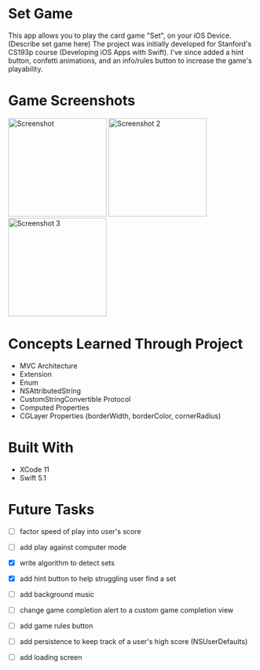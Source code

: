 # Set Game

This app allows you to play the card game "Set", on your iOS Device. (Describe set game here) The project was initially developed for Stanford's CS193p course (Developing iOS Apps with Swift). I've since added a hint button, confetti animations, and an info/rules button to increase the game's playability.

# Game Screenshots
<img src="https://user-images.githubusercontent.com/28976325/71538580-8dda0780-28fb-11ea-8d13-f3c7993991dd.jpeg"
	title="Screenshot" width="200" />
<img src="https://user-images.githubusercontent.com/28976325/71538646-751e2180-28fc-11ea-91ce-80893bf2743b.jpeg" title="Screenshot 2" width="200" />
<img src="https://user-images.githubusercontent.com/28976325/71538675-ffff1c00-28fc-11ea-8123-bceb0a1e6c36.jpeg"
	title="Screenshot 3" width="200" />

# Concepts Learned Through Project
- MVC Architecture
- Extension
- Enum
- NSAttributedString
- CustomStringConvertible Protocol 
- Computed Properties
- CGLayer Properties (borderWidth, borderColor, cornerRadius)

# Built With
- XCode 11
- Swift 5.1

# Future Tasks
- [ ] factor speed of play into user's score
- [ ] add play against computer mode
- [X] write algorithm to detect sets
- [X] add hint button to help struggling user find a set
- [ ] add background music
- [ ] change game completion alert to a custom game completion view
- [ ] add game rules button
- [ ] add persistence to keep track of a user's high score (NSUserDefaults)
- [ ] add loading screen

